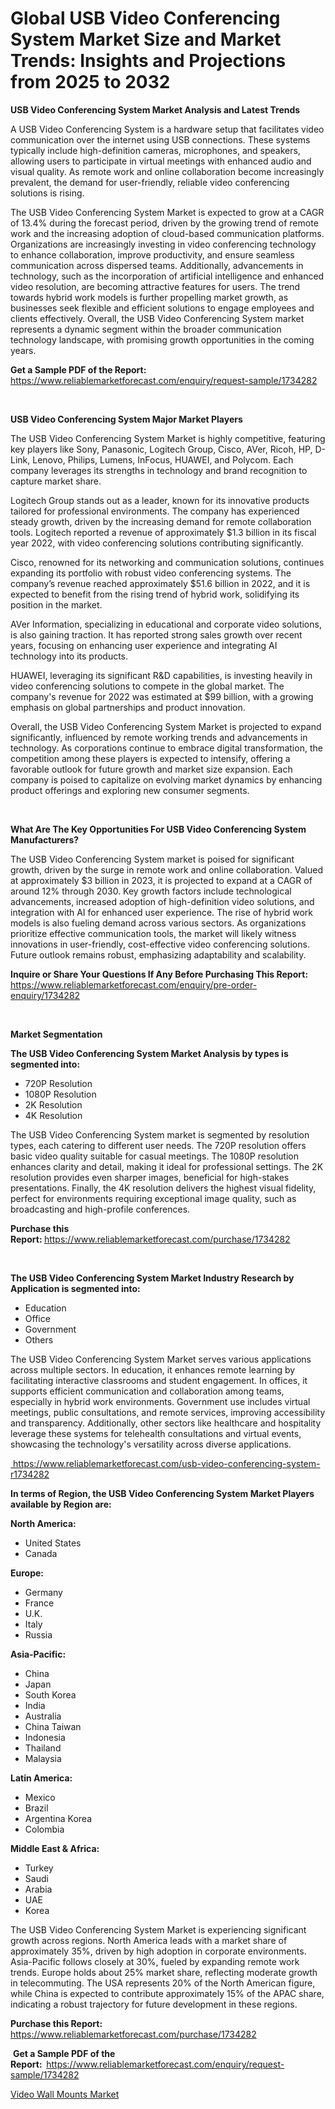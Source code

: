 <p><h1>Global USB Video Conferencing System Market Size and Market Trends: Insights and Projections from 2025 to 2032</h1></p><p><strong>USB Video Conferencing System Market Analysis and Latest Trends</strong></p>
<p><p>A USB Video Conferencing System is a hardware setup that facilitates video communication over the internet using USB connections. These systems typically include high-definition cameras, microphones, and speakers, allowing users to participate in virtual meetings with enhanced audio and visual quality. As remote work and online collaboration become increasingly prevalent, the demand for user-friendly, reliable video conferencing solutions is rising.</p><p>The USB Video Conferencing System Market is expected to grow at a CAGR of 13.4% during the forecast period, driven by the growing trend of remote work and the increasing adoption of cloud-based communication platforms. Organizations are increasingly investing in video conferencing technology to enhance collaboration, improve productivity, and ensure seamless communication across dispersed teams. Additionally, advancements in technology, such as the incorporation of artificial intelligence and enhanced video resolution, are becoming attractive features for users. The trend towards hybrid work models is further propelling market growth, as businesses seek flexible and efficient solutions to engage employees and clients effectively. Overall, the USB Video Conferencing System market represents a dynamic segment within the broader communication technology landscape, with promising growth opportunities in the coming years.</p></p>
<p><strong>Get a Sample PDF of the Report:&nbsp;</strong> <a href="https://www.reliablemarketforecast.com/enquiry/request-sample/1734282?utm_campaign=1167&utm_medium=2&utm_source=Github&utm_content=ia&utm_term=08022025&utm_id=usb-video-conferencing-system">https://www.reliablemarketforecast.com/enquiry/request-sample/1734282</a></p>
<p>&nbsp;</p>
<p><strong>USB Video Conferencing System Major Market Players</strong></p>
<p><p>The USB Video Conferencing System Market is highly competitive, featuring key players like Sony, Panasonic, Logitech Group, Cisco, AVer, Ricoh, HP, D-Link, Lenovo, Philips, Lumens, InFocus, HUAWEI, and Polycom. Each company leverages its strengths in technology and brand recognition to capture market share.</p><p>Logitech Group stands out as a leader, known for its innovative products tailored for professional environments. The company has experienced steady growth, driven by the increasing demand for remote collaboration tools. Logitech reported a revenue of approximately $1.3 billion in its fiscal year 2022, with video conferencing solutions contributing significantly.</p><p>Cisco, renowned for its networking and communication solutions, continues expanding its portfolio with robust video conferencing systems. The company’s revenue reached approximately $51.6 billion in 2022, and it is expected to benefit from the rising trend of hybrid work, solidifying its position in the market.</p><p>AVer Information, specializing in educational and corporate video solutions, is also gaining traction. It has reported strong sales growth over recent years, focusing on enhancing user experience and integrating AI technology into its products.</p><p>HUAWEI, leveraging its significant R&D capabilities, is investing heavily in video conferencing solutions to compete in the global market. The company's revenue for 2022 was estimated at $99 billion, with a growing emphasis on global partnerships and product innovation.</p><p>Overall, the USB Video Conferencing System Market is projected to expand significantly, influenced by remote working trends and advancements in technology. As corporations continue to embrace digital transformation, the competition among these players is expected to intensify, offering a favorable outlook for future growth and market size expansion. Each company is poised to capitalize on evolving market dynamics by enhancing product offerings and exploring new consumer segments.</p></p>
<p>&nbsp;</p>
<p><strong>What Are The Key Opportunities For USB Video Conferencing System Manufacturers?</strong></p>
<p><p>The USB Video Conferencing System market is poised for significant growth, driven by the surge in remote work and online collaboration. Valued at approximately $3 billion in 2023, it is projected to expand at a CAGR of around 12% through 2030. Key growth factors include technological advancements, increased adoption of high-definition video solutions, and integration with AI for enhanced user experience. The rise of hybrid work models is also fueling demand across various sectors. As organizations prioritize effective communication tools, the market will likely witness innovations in user-friendly, cost-effective video conferencing solutions. Future outlook remains robust, emphasizing adaptability and scalability.</p></p>
<p><strong>Inquire or Share Your Questions If Any Before Purchasing This Report:</strong> <a href="https://www.reliablemarketforecast.com/enquiry/pre-order-enquiry/1734282?utm_campaign=1167&utm_medium=2&utm_source=Github&utm_content=ia&utm_term=08022025&utm_id=usb-video-conferencing-system">https://www.reliablemarketforecast.com/enquiry/pre-order-enquiry/1734282</a></p>
<p>&nbsp;</p>
<p><strong>Market Segmentation</strong></p>
<p><strong>The USB Video Conferencing System Market Analysis by types is segmented into:</strong></p>
<p><ul><li>720P Resolution</li><li>1080P Resolution</li><li>2K Resolution</li><li>4K Resolution</li></ul></p>
<p><p>The USB Video Conferencing System market is segmented by resolution types, each catering to different user needs. The 720P resolution offers basic video quality suitable for casual meetings. The 1080P resolution enhances clarity and detail, making it ideal for professional settings. The 2K resolution provides even sharper images, beneficial for high-stakes presentations. Finally, the 4K resolution delivers the highest visual fidelity, perfect for environments requiring exceptional image quality, such as broadcasting and high-profile conferences.</p></p>
<p><strong>Purchase this Report:&nbsp;</strong><a href="https://www.reliablemarketforecast.com/purchase/1734282?utm_campaign=1167&utm_medium=2&utm_source=Github&utm_content=ia&utm_term=08022025&utm_id=usb-video-conferencing-system">https://www.reliablemarketforecast.com/purchase/1734282</a></p>
<p>&nbsp;</p>
<p><strong>The USB Video Conferencing System Market Industry Research by Application is segmented into:</strong></p>
<p><ul><li>Education</li><li>Office</li><li>Government</li><li>Others</li></ul></p>
<p><p>The USB Video Conferencing System Market serves various applications across multiple sectors. In education, it enhances remote learning by facilitating interactive classrooms and student engagement. In offices, it supports efficient communication and collaboration among teams, especially in hybrid work environments. Government use includes virtual meetings, public consultations, and remote services, improving accessibility and transparency. Additionally, other sectors like healthcare and hospitality leverage these systems for telehealth consultations and virtual events, showcasing the technology's versatility across diverse applications.</p></p>
<p><a href="https://www.reliablemarketforecast.com/usb-video-conferencing-system-r1734282?utm_campaign=1167&utm_medium=2&utm_source=Github&utm_content=ia&utm_term=08022025&utm_id=usb-video-conferencing-system">&nbsp;https://www.reliablemarketforecast.com/usb-video-conferencing-system-r1734282</a></p>
<p><strong>In terms of Region, the USB Video Conferencing System Market Players available by Region are:</strong></p>
<p>
    <p> <strong> North America: </strong>
        <ul>
            <li>United States</li>
            <li>Canada</li>
        </ul>
        </p> 
    <p> <strong> Europe: </strong>
        <ul>
            <li>Germany</li>
            <li>France</li>
            <li>U.K.</li>
            <li>Italy</li>
            <li>Russia</li>
        </ul>
        </p> 
    <p> <strong> Asia-Pacific: </strong>
        <ul>
            <li>China</li>
            <li>Japan</li>
            <li>South Korea</li>
            <li>India</li>
            <li>Australia</li>
            <li>China Taiwan</li>
            <li>Indonesia</li>
            <li>Thailand</li>
            <li>Malaysia</li>
        </ul>
        </p> 
    <p> <strong> Latin America: </strong>
        <ul>
            <li>Mexico</li>
            <li>Brazil</li>
            <li>Argentina Korea</li>
            <li>Colombia</li>
        </ul>
        </p> 
    <p> <strong> Middle East & Africa: </strong>
        <ul>
            <li>Turkey</li>
            <li>Saudi</li>
            <li>Arabia</li>
            <li>UAE</li>
            <li>Korea</li>
        </ul>
    </p>
    </p>
<p><p>The USB Video Conferencing System Market is experiencing significant growth across regions. North America leads with a market share of approximately 35%, driven by high adoption in corporate environments. Asia-Pacific follows closely at 30%, fueled by expanding remote work trends. Europe holds about 25% market share, reflecting moderate growth in telecommuting. The USA represents 20% of the North American figure, while China is expected to contribute approximately 15% of the APAC share, indicating a robust trajectory for future development in these regions.</p></p>
<p><strong>Purchase this Report: </strong><a href="https://www.reliablemarketforecast.com/purchase/1734282?utm_campaign=1167&utm_medium=2&utm_source=Github&utm_content=ia&utm_term=08022025&utm_id=usb-video-conferencing-system">https://www.reliablemarketforecast.com/purchase/1734282</a></p>
<p>&nbsp;<strong>Get a Sample PDF of the Report:&nbsp;&nbsp;</strong><a href="https://www.reliablemarketforecast.com/enquiry/request-sample/1734282?utm_campaign=1167&utm_medium=2&utm_source=Github&utm_content=ia&utm_term=08022025&utm_id=usb-video-conferencing-system">https://www.reliablemarketforecast.com/enquiry/request-sample/1734282</a></p>
<p><strong></strong></p>
<p><p><a href="https://github.com/mabutironaldo/Market-Research-Report-List-7/blob/main/video-wall-mounts-market.md?utm_campaign=1167&utm_medium=2&utm_source=Github&utm_content=ia&utm_term=08022025&utm_id=usb-video-conferencing-system">Video Wall Mounts Market</a></p></p>